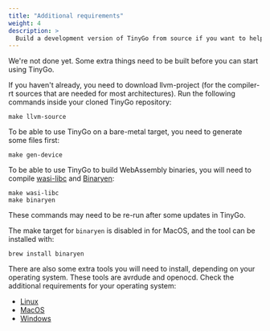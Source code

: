 ```yaml
---
title: "Additional requirements"
weight: 4
description: >
  Build a development version of TinyGo from source if you want to help improve TinyGo or want to try the latest features.
---
```


We're not done yet. Some extra things need to be built before you can start using TinyGo.

If you haven't already, you need to download llvm-project (for the compiler-rt sources that are needed for most architectures).
Run the following commands inside your cloned TinyGo repository:

```shell
make llvm-source
```

To be able to use TinyGo on a bare-metal target, you need to generate some files first:

```shell
make gen-device
```

To be able to use TinyGo to build WebAssembly binaries, you will need to compile [wasi-libc](https://github.com/WebAssembly/wasi-libc) and [Binaryen](https://github.com/WebAssembly/binaryen):

```shell
make wasi-libc
make binaryen
```

These commands may need to be re-run after some updates in TinyGo.

The make target for `binaryen` is disabled in for MacOS, and the tool can be installed with:

```shell
brew install binaryen
```

There are also some extra tools you will need to install, depending on your operating system. These tools are avrdude and openocd. Check the additional requirements for your operating system:

  * [Linux](/getting-started/install/linux/)
  * [MacOS](/getting-started/install/macos/)
  * [Windows](/getting-started/install/windows/)
